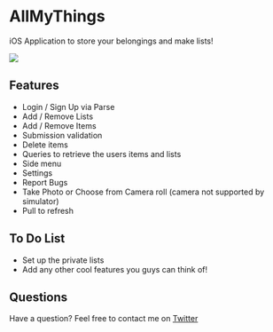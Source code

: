 # AllMyThings

iOS Application to store your belongings and make lists!

![](http://i.imgur.com/lzIk4SF.gif)


## Features
- Login / Sign Up via Parse
- Add / Remove Lists 
- Add / Remove Items 
- Submission validation 
- Delete items 
- Queries to retrieve the users items and lists
- Side menu 
- Settings 
- Report Bugs 
- Take Photo or Choose from Camera roll (camera not supported by simulator)
- Pull to refresh

## To Do List
- Set up the private lists 
- Add any other cool features you guys can think of! 

Questions
---------------------

Have a question? Feel free to contact me on <a href="http://www.twitter.com/kvreem" target="_blank">Twitter</a>
